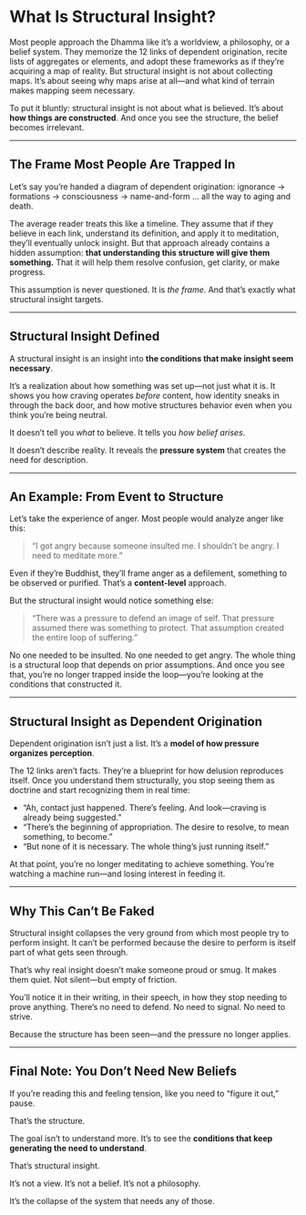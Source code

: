 # What Is Structural Insight?

Most people approach the Dhamma like it’s a worldview, a philosophy, or a belief system. They memorize the 12 links of dependent origination, recite lists of aggregates or elements, and adopt these frameworks as if they’re acquiring a map of reality. But structural insight is not about collecting maps. It’s about seeing why maps arise at all—and what kind of terrain makes mapping seem necessary.

To put it bluntly: structural insight is not about what is believed. It’s about **how things are constructed**. And once you see the structure, the belief becomes irrelevant.

---

## The Frame Most People Are Trapped In

Let’s say you’re handed a diagram of dependent origination: ignorance → formations → consciousness → name-and-form … all the way to aging and death.

The average reader treats this like a timeline. They assume that if they believe in each link, understand its definition, and apply it to meditation, they’ll eventually unlock insight. But that approach already contains a hidden assumption: **that understanding this structure will give them something.** That it will help them resolve confusion, get clarity, or make progress.

This assumption is never questioned. It is *the frame*. And that’s exactly what structural insight targets.

---

## Structural Insight Defined

A structural insight is an insight into **the conditions that make insight seem necessary**.

It’s a realization about how something was set up—not just what it is. It shows you how craving operates *before* content, how identity sneaks in through the back door, and how motive structures behavior even when you think you’re being neutral.

It doesn’t tell you *what* to believe. It tells you *how belief arises*.

It doesn’t describe reality. It reveals the **pressure system** that creates the need for description.

---

## An Example: From Event to Structure

Let’s take the experience of anger. Most people would analyze anger like this:

> “I got angry because someone insulted me. I shouldn’t be angry. I need to meditate more.”

Even if they’re Buddhist, they’ll frame anger as a defilement, something to be observed or purified. That’s a **content-level** approach.

But the structural insight would notice something else:

> “There was a pressure to defend an image of self. That pressure assumed there was something to protect. That assumption created the entire loop of suffering.”

No one needed to be insulted. No one needed to get angry. The whole thing is a structural loop that depends on prior assumptions. And once you see that, you’re no longer trapped inside the loop—you’re looking at the conditions that constructed it.

---

## Structural Insight as Dependent Origination

Dependent origination isn’t just a list. It’s a **model of how pressure organizes perception**.

The 12 links aren’t facts. They’re a blueprint for how delusion reproduces itself. Once you understand them structurally, you stop seeing them as doctrine and start recognizing them in real time:

- “Ah, contact just happened. There’s feeling. And look—craving is already being suggested.”
- “There’s the beginning of appropriation. The desire to resolve, to mean something, to become.”
- “But none of it is necessary. The whole thing’s just running itself.”

At that point, you’re no longer meditating to achieve something. You’re watching a machine run—and losing interest in feeding it.

---

## Why This Can’t Be Faked

Structural insight collapses the very ground from which most people try to perform insight. It can’t be performed because the desire to perform is itself part of what gets seen through.

That’s why real insight doesn’t make someone proud or smug. It makes them quiet. Not silent—but empty of friction.

You’ll notice it in their writing, in their speech, in how they stop needing to prove anything. There’s no need to defend. No need to signal. No need to strive.

Because the structure has been seen—and the pressure no longer applies.

---

## Final Note: You Don’t Need New Beliefs

If you’re reading this and feeling tension, like you need to “figure it out,” pause.

That’s the structure.

The goal isn’t to understand more. It’s to see the **conditions that keep generating the need to understand**.

That’s structural insight.

It’s not a view.
It’s not a belief.
It’s not a philosophy.

It’s the collapse of the system that needs any of those.
